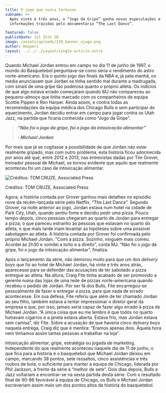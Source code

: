 ```yaml
---
title: O jogo que nunca terminou
subname: >+
  Após vinte e três anos, o “Jogo da Gripe” ganha novas especulações e
  informações trazidas pelo documentário “The Last Dance”.

featured: false
publishDate: Jul 31st 20
image: /assets/uploads/139_banner_ojogo.png
author: Hoopers
layout: ../../../Layout/single-article.astro
---
```

Quando Michael Jordan entrou em campo no dia 11 de junho de 1997, o mundo do Basquetebol perguntava-se como seria o rendimento do astro norte-americano. Era o quinto jogo das finais da NBA e, já pela manhã, os media anunciavam que Jordan se tinha sentido mal durante a madrugada, com sinais de uma gripe tão poderosa quanto o próprio atleta. Os indícios de que algo estava errado começaram quando MJ não compareceu ao pequeno-almoço que tinha marcado com os companheiros de equipa Scottie Pippen e Ron Harper. Ainda assim, e contra todas as recomendações da equipa médica dos Chicago Bulls e sem participar do aquecimento, Jordan decidiu entrar em campo para jogar contra os Utah Jazz, na partida que ficaria conhecida como “Jogo da Gripe”. 

> ***“Não foi o jogo da gripe, foi o jogo da intoxicação alimentar”***
>
> ***\- Michael Jordan***

Por mais que já se cogitasse a possibilidade de que Jordan não estar realmente gripado, mas com outro problema, esta história ficou adormecida por anos até que, entre 2012 e 2013, nas entrevistas dadas por Tim Grover, treinador pessoal de Michael, se tornou evidente que aquilo que realmente aconteceu foi um caso de intoxicação alimentar. 

![Créditos: TOM CRUZE, Associated Press](/assets/uploads/thegoat.jpeg "Créditos: TOM CRUZE, Associated Press")

Créditos: TOM CRUZE, Associated Press

Agora, a história contada por Grover ganhou mais detalhes no episódio nove da recém-lançada série pelo Netflix, “The Last Dance”. Segundo Grover, na noite anterior ao jogo, Jordan estava num hotel na cidade de Park City, Utah, quando sentiu fome e decidiu pedir uma pizza. Pouco tempo depois, cinco pessoas chegaram ao quarto de Jordan para entregar a pizza, o que pareceu estranho às pessoas que estavam no quarto do atleta, e que mais tarde iriam levantar as hipóteses sobre uma possível sabotagem ao atleta. A história contada por Grover foi confirmada pelo próprio Michael Jordan. “Comi a pizza. Sozinho, ninguém mais comeu. Acordei às 2h30 e vomitei a torto e a direito”, conta MJ. “Não foi o jogo da gripe, foi o jogo da intoxicação alimentar”, finaliza.

Após o lançamento da série, não demorou muito para que um dos *delivery boys* que foi ao hotel de Michael Jordan, há vinte e três anos atrás, aparecesse para se defender das acusações de ter sabotado a pizza entregue ao atleta. Na altura, Craig Fite tinha acabado de ser promovido a gerente numa das lojas de uma rede de pizzas norte-americana quando recebeu o pedido de Jordan. Por ser fã dos Bulls, Fite encarregou-se pessoalmente de fazer e entregar a pizza, para que nada de errado acontecesse. Em sua defesa, Fite referiu que além de ter chamado Jordan ao seu filho, também estava a tentar impressionar o diretor geral da empresa e que, por isso, jamais seria capaz de fazer algo errado à pizza de Michael Jordan. “A única coisa que eu me lembro é que todos no quarto fumavam cigarros e a janela estava aberta. Estava frio, mas Jordan estava sem camisa”, diz Fite. Sobre a acusação de que haveria cinco *delivery boys* naquela entrega, Craig diz que é mentira: “Éramos apenas dois. Àquela hora nem tínhamos assim tantas pessoas a trabalhar na loja”.

Intoxicação alimentar, gripe, estratégia ou jogada de marketing. Independente do que realmente aconteceu naquele dia de 11 de junho, o que fica para a história é o basquetebol que Michael Jordan deixou em campo, marcando 38 pontos, sete ressaltos, cinco assistências e três roubos de bola, o suficiente para manter a equipa de Chicago, liderada por Phil Jackson, à frente da série à “melhor de sete”. Dois dias depois, Bulls e Jazz voltariam a encontrar-se na sexta partida desta série. Com o resultado final de 90-86 favorável à equipa de Chicago, os Bulls e Michael Jordan escreveriam assim mais um dos pontos altos da história do basquetebol.